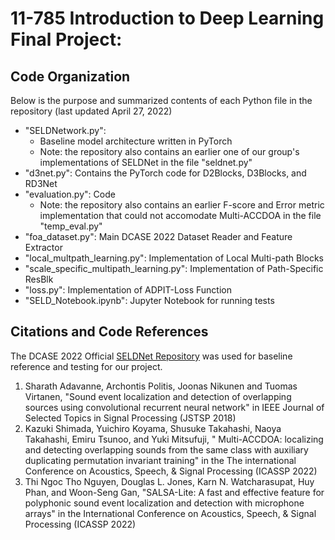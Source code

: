 # 11-785 Introduction to Deep Learning Final Project: 

## Code Organization

Below is the purpose and summarized contents of each Python file in the repository (last updated April 27, 2022)

- "SELDNetwork.py":
  - Baseline model architecture written in PyTorch
  - Note: the repository also contains an earlier one of our group's implementations of SELDNet in the file "seldnet.py"
- "d3net.py": Contains the PyTorch code for D2Blocks, D3Blocks, and RD3Net
- "evaluation.py": Code
  - Note: the repository also contains an earlier F-score and Error metric implementation that could not accomodate Multi-ACCDOA in the file "temp_eval.py"
- "foa_dataset.py": Main DCASE 2022 Dataset Reader and Feature Extractor
- "local_multpath_learning.py": Implementation of Local Multi-path Blocks
- "scale_specific_multipath_learning.py": Implementation of Path-Specific ResBlk
- "loss.py": Implementation of ADPIT-Loss Function
- "SELD_Notebook.ipynb": Jupyter Notebook for running tests

## Citations and Code References

The DCASE 2022 Official [SELDNet Repository](https://github.com/sharathadavanne/seld-dcase2022) was used for baseline reference and testing for our project.

1. Sharath Adavanne, Archontis Politis, Joonas Nikunen and Tuomas Virtanen, "Sound event localization and detection of overlapping sources using convolutional recurrent neural network" in IEEE Journal of Selected Topics in Signal Processing (JSTSP 2018)
2. Kazuki Shimada, Yuichiro Koyama, Shusuke Takahashi, Naoya Takahashi, Emiru Tsunoo, and Yuki Mitsufuji, " Multi-ACCDOA: localizing and detecting overlapping sounds from the same class with auxiliary duplicating permutation invariant training" in the The international Conference on Acoustics, Speech, & Signal Processing (ICASSP 2022)
3. Thi Ngoc Tho Nguyen, Douglas L. Jones, Karn N. Watcharasupat, Huy Phan, and Woon-Seng Gan, "SALSA-Lite: A fast and effective feature for polyphonic sound event localization and detection with microphone arrays" in the International Conference on Acoustics, Speech, & Signal Processing (ICASSP 2022)

